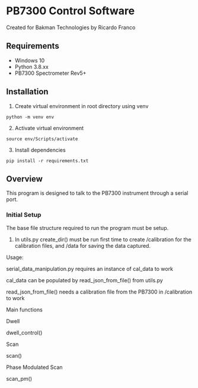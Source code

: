
# PB7300 Control Software
Created for Bakman Technologies by Ricardo Franco
## Requirements

* Windows 10
* Python 3.8.xx
* PB7300 Spectrometer Rev5+


## Installation

1. Create virtual environment in root directory using venv 

  `python -m venv env `

2. Activate virtual environment

  `source env/Scripts/activate`

3. Install dependencies

  `pip install -r requirements.txt`


## Overview
This program is designed to talk to the PB7300 instrument through a serial port.

### Initial Setup

The base file structure required to run the program must be setup.  

1. In utils.py create_dir() must be run first time to create /calibration for the calibration files, and /data for saving the data captured. 


Usage:

serial_data_manipulation.py requires an instance of cal_data to work 

cal_data can be populated by read_json_from_file() from utils.py

read_json_from_file() needs a calibration file from the PB7300 in /calibration to work


Main functions

Dwell 

dwell_control()


Scan

scan()


Phase Modulated Scan

scan_pm()

